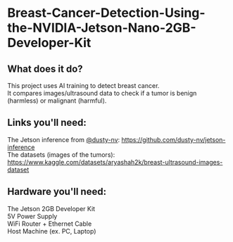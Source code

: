 # Breast-Cancer-Detection-Using-the-NVIDIA-Jetson-Nano-2GB-Developer-Kit
## What does it do?
This project uses AI training to detect breast cancer. <br />
It compares images/ultrasound data to check if a tumor is benign (harmless) or malignant (harmful). <br />

## Links you'll need:
The Jetson inference from [@dusty-nv](https://github.com/dusty-nv/): https://github.com/dusty-nv/jetson-inference <br />
The datasets (images of the tumors): https://www.kaggle.com/datasets/aryashah2k/breast-ultrasound-images-dataset

## Hardware you'll need:
The Jetson 2GB Developer Kit <br />
5V Power Supply <br />
WiFi Router + Ethernet Cable <br />
Host Machine (ex. PC, Laptop) <br />
